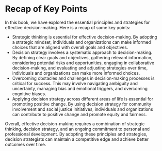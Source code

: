 Recap of Key Points
==========================================

In this book, we have explored the essential principles and strategies for effective decision-making. Here is a recap of some key points:

* Strategic thinking is essential for effective decision-making. By adopting a strategic mindset, individuals and organizations can make informed choices that are aligned with overall goals and objectives.
* Decision strategy involves a systematic approach to decision-making. By defining clear goals and objectives, gathering relevant information, considering potential risks and opportunities, engaging in collaborative decision-making, and evaluating and adjusting strategies over time, individuals and organizations can make more informed choices.
* Overcoming obstacles and challenges in decision-making processes is critical for success. This may involve navigating ambiguity and uncertainty, managing bias and emotional triggers, and overcoming cognitive biases.
* Applying decision strategy across different areas of life is essential for promoting positive change. By using decision strategy for community involvement and social justice initiatives, individuals and organizations can contribute to positive change and promote equity and fairness.

Overall, effective decision-making requires a combination of strategic thinking, decision strategy, and an ongoing commitment to personal and professional development. By adopting these principles and strategies, decision strategists can maintain a competitive edge and achieve better outcomes over time.
